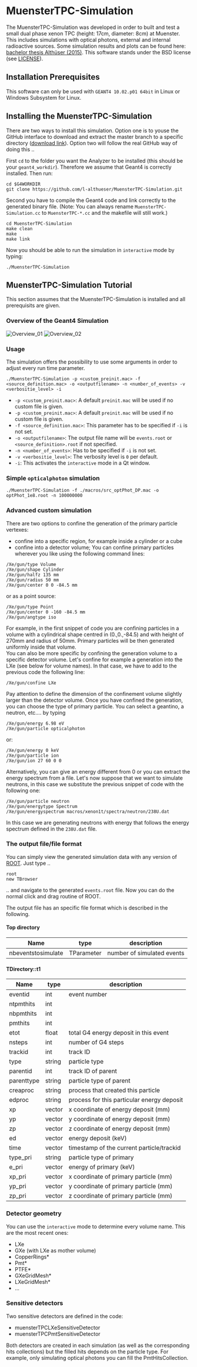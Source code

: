 # MuensterTPC-Simulation
The MuensterTPC-Simulation was developed in order to built and test a small dual phase xenon TPC (height: 17cm, diameter: 8cm) at Muenster. This includes simulations with optical photons, external and internal radioactive sources. Some simulation results and plots can be found here: [bachelor thesis Althüser (2015)](https://www.uni-muenster.de/imperia/md/content/physik_kp/agweinheimer/theses/bachelor_lutz_althueser.pdf). This software stands under the BSD license (see [LICENSE](./LICENSE.md)).

## Installation Prerequisites
This software can only be used with `GEANT4 10.02.p01 64bit` in Linux or Windows Subsystem for Linux. 

## Installing the MuensterTPC-Simulation
There are two ways to install this simulation. Option one is to youse the GitHub interface to download and extract the master branch to a specific directory ([download link](https://github.com/l-althueser/MuensterTPC-Simulation/archive/master.zip)). Option two will follow the real GitHub way of doing this ..  

First `cd` to the folder you want the Analyzer to be installed (this should be your `geant4_workdir`). Therefore we assume that Geant4 is correctly installed. Then run:
```
cd $G4WORKDIR
git clone https://github.com/l-althueser/MuensterTPC-Simulation.git
```
Second you have to compile the Geant4 code and link correctly to the generated binary file. (Note: You can always rename `MuensterTPC-Simulation.cc` to `MuensterTPC-*.cc` and the makefile will still work.)
```
cd MuensterTPC-Simulation
make clean
make
make link
```
Now you should be able to run the simulation in `interactive` mode by typing:
```
./MuensterTPC-Simulation
```

## MuensterTPC-Simulation Tutorial
This section assumes that the MuensterTPC-Simulation is installed and all prerequisits are given. 

### Overview of the Geant4 Simulation
![Overview_01](/drawings/muensterTPCsim_overview_01.png)
![Overview_02](/drawings/muensterTPCsim_overview_02.png)

### Usage
The simulation offers the possibility to use some arguments in order to adjust every run time parameter.
```
./MuensterTPC-Simulation -p <custom_preinit.mac> -f <source_definition.mac> -o <outputfilename> -n <number_of_events> -v <verbositie_level> -i
```
* `-p <custom_preinit.mac>`: A default `preinit.mac` will be used if no custom file is given.
* `-p <custom_preinit.mac>`: A default `preinit.mac` will be used if no custom file is given.
* `-f <source_definition.mac>`: This parameter has to be specified if `-i` is not set.
* `-o <outputfilename>`: The output file name will be `events.root` or `<source_definition>.root` if not specified.
* `-n <number_of_events>`: Has to be specified if `-i` is not set.
* `-v <verbositie_level>`: The verbosity level is `0` per default.
* `-i`: This activates the `interactive` mode in a Qt window.

### Simple `opticalphoton` simulation
```
./MuensterTPC-Simulation -f ./macros/src_optPhot_DP.mac -o optPhot_1e8.root -n 100000000
```

### Advanced custom simulation
There are two options to confine the generation of the primary particle vertexes: 
* confine into a specific region, for example inside a cylinder or a cube  
* confine into a detector volume;
You can confine primary particles wherever you like using the following command lines: 
```
/Xe/gun/type Volume
/Xe/gun/shape Cylinder
/Xe/gun/halfz 135 mm
/Xe/gun/radius 50 mm
/Xe/gun/center 0 0 -84.5 mm
```
or as a point source:
```
/Xe/gun/type Point
/Xe/gun/center 0 -160 -84.5 mm
/Xe/gun/angtype iso
```
For example, in the first snippet of code you are confining particles in a volume with a cylindrical shape centred in (0.,0.,-84.5) and with height of 270mm and radius of 50mm. Primary particles will be then generated uniformly inside that volume.  
You can also be more specific by confining the generation volume to a specific detector volume. Let's confine for example a generation into the LXe (see below for volume names). In that case, we have to add to the previous code the following line: 
```
/Xe/gun/confine LXe
```
Pay attention to define the dimension of the confinement volume slightly larger than the detector volume. Once you have confined the generation, you can choose the type of primary particle. You can select a geantino, a neutron, etc…. by typing 
```
/Xe/gun/energy 6.98 eV
/Xe/gun/particle opticalphoton
```
or:
```
/Xe/gun/energy 0 keV
/Xe/gun/particle ion
/Xe/gun/ion 27 60 0 0
```
Alternatively, you can give an energy different from 0 or you can extract the energy spectrum from a file. Let's now suppose that we want to simulate neutrons, in this case we substitute the previous snippet of code with the following one:
```
/Xe/gun/particle neutron
/Xe/gun/energytype Spectrum
/Xe/gun/energyspectrum macros/xenon1t/spectra/neutron/238U.dat
```
In this case we are generating neutrons with energy that follows the energy spectrum defined in the `238U.dat` file.

### The output file/file format
You can simply view the generated simulation data with any version of [ROOT](https://root.cern.ch/). Just type ..
```
root
new TBrowser
```
.. and navigate to the generated `events.root` file. Now you can do the normal click and drag routine of ROOT.  

The output file has an specific file format which is described in the following.
#### Top directory
| Name | type | description |  
| --- | --- | --- |
| nbeventstosimulate | TParameter<int> | number of simulated events |  

#### TDirectory::t1
| Name | type | description |  
| --- | --- | --- |
| eventid | int | event number |
| ntpmthits | int | |
| nbpmthits | int | |
| pmthits | int | |
| etot | float | total G4 energy deposit in this event |
| nsteps | int | number of G4 steps |
| trackid  | int | track ID |
| type  | string | particle type |
| parentid  | int | track ID of parent |
| parenttype  | string | particle type of parent |
| creaproc  | string | process that created this particle |
| edproc  | string | process for this particular energy deposit |
| xp  | vector<float> | x coordinate of energy deposit (mm) |
| yp  | vector<float> | y coordinate of energy deposit (mm) |
| zp  | vector<float> | z coordinate of energy deposit (mm) |
| ed  | vector<float> | energy deposit (keV) |
| time  | vector<float> | timestamp of the current particle/trackid |
| type_pri  | string | particle type of primary  |
| e_pri  | vector<float> | energy of primary (keV) |
| xp_pri  | vector<float> | x coordinate of primary particle (mm) |
| yp_pri  | vector<float> | y coordinate of primary particle (mm) |
| zp_pri  | vector<float> | z coordinate of primary particle (mm) |

### Detector geometry
You can use the `interactive` mode to determine every volume name. This are the most recent ones:
* LXe
* GXe (with LXe as mother volume)
* CopperRings*
* Pmt*
* PTFE*
* GXeGridMesh*
* LXeGridMesh*
* ...  

### Sensitive detectors
Two sensitive detectors are defined in the code: 
* muensterTPCLXeSensitiveDetector  
* muensterTPCPmtSensitiveDetector
 
Both detectors are created in each simulation (as well as the corresponding hits collections) but the filled hits depends on the particle type. For example, only simulating optical photons you can fill the PmtHitsCollection.
